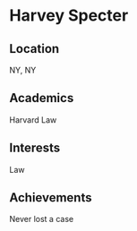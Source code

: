 # Harvey Specter

## Location
NY, NY

## Academics
Harvard Law

## Interests
Law

## Achievements
Never lost a case
